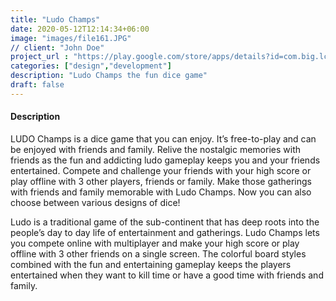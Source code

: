 ```yaml
---
title: "Ludo Champs"
date: 2020-05-12T12:14:34+06:00
image: "images/file161.JPG"
// client: "John Doe"
project_url : "https://play.google.com/store/apps/details?id=com.big.lc"
categories: ["design","development"]
description: "Ludo Champs the fun dice game"
draft: false
---
```


#### Description

LUDO Champs is a dice game that you can enjoy. It’s free-to-play and can be enjoyed with friends and family. Relive the nostalgic memories with friends as the fun and addicting ludo gameplay keeps you and your friends entertained. Compete and challenge your friends with your high score or play offline with 3 other players, friends or family. Make those gatherings with friends and family memorable with Ludo Champs. Now you can also choose between various designs of dice!

Ludo is a traditional game of the sub-continent that has deep roots into the people’s day to day life of entertainment and gatherings. Ludo Champs lets you compete online with multiplayer and make your high score or play offline with 3 other friends on a single screen. The colorful board styles combined with the fun and entertaining gameplay keeps the players entertained when they want to kill time or have a good time with friends and family.
